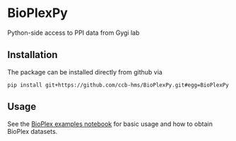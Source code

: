 # BioPlexPy
Python-side access to PPI data from Gygi lab

## Installation
The package can be installed directly from github via

```
pip install git+https://github.com/ccb-hms/BioPlexPy.git#egg=BioPlexPy
```

## Usage

See the [BioPlex examples notebook](https://github.com/ccb-hms/BioPlexPy/blob/main/BioPlex_Examples.ipynb) for basic usage and how to obtain
BioPlex datasets.
